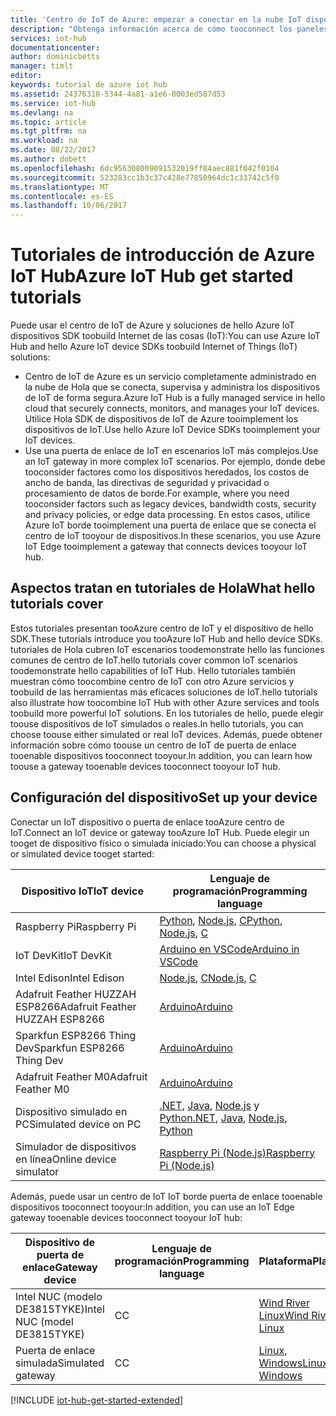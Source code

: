 ```yaml
---
title: 'Centro de IoT de Azure: empezar a conectar en la nube IoT dispositivos toohello | Documentos de Microsoft'
description: "Obtenga información acerca de cómo tooconnect los paneles de IoT y starter kits tooAzure centro de IoT. Los dispositivos pueden enviar telemetría tooIoT concentrador y centro de IoT pueden supervisar y administrar los dispositivos."
services: iot-hub
documentationcenter: 
author: dominicbetts
manager: timlt
editor: 
keywords: tutorial de azure iot hub
ms.assetid: 24376318-5344-4a81-a1e6-0003ed587d53
ms.service: iot-hub
ms.devlang: na
ms.topic: article
ms.tgt_pltfrm: na
ms.workload: na
ms.date: 08/22/2017
ms.author: dobett
ms.openlocfilehash: 6dc956308009091532019ff84aec881f042f0104
ms.sourcegitcommit: 523283cc1b3c37c428e77850964dc1c33742c5f0
ms.translationtype: MT
ms.contentlocale: es-ES
ms.lasthandoff: 10/06/2017
---
```

# <a name="azure-iot-hub-get-started-tutorials"></a><span data-ttu-id="0fbd4-105">Tutoriales de introducción de Azure IoT Hub</span><span class="sxs-lookup"><span data-stu-id="0fbd4-105">Azure IoT Hub get started tutorials</span></span>

<span data-ttu-id="0fbd4-106">Puede usar el centro de IoT de Azure y soluciones de hello Azure IoT dispositivos SDK toobuild Internet de las cosas (IoT):</span><span class="sxs-lookup"><span data-stu-id="0fbd4-106">You can use Azure IoT Hub and hello Azure IoT device SDKs toobuild Internet of Things (IoT) solutions:</span></span>

* <span data-ttu-id="0fbd4-107">Centro de IoT de Azure es un servicio completamente administrado en la nube de Hola que se conecta, supervisa y administra los dispositivos de IoT de forma segura.</span><span class="sxs-lookup"><span data-stu-id="0fbd4-107">Azure IoT Hub is a fully managed service in hello cloud that securely connects, monitors, and manages your IoT devices.</span></span> <span data-ttu-id="0fbd4-108">Utilice Hola SDK de dispositivos de IoT de Azure tooimplement los dispositivos de IoT.</span><span class="sxs-lookup"><span data-stu-id="0fbd4-108">Use hello Azure IoT Device SDKs tooimplement your IoT devices.</span></span>
* <span data-ttu-id="0fbd4-109">Use una puerta de enlace de IoT en escenarios IoT más complejos.</span><span class="sxs-lookup"><span data-stu-id="0fbd4-109">Use an IoT gateway in more complex IoT scenarios.</span></span> <span data-ttu-id="0fbd4-110">Por ejemplo, donde debe tooconsider factores como los dispositivos heredados, los costos de ancho de banda, las directivas de seguridad y privacidad o procesamiento de datos de borde.</span><span class="sxs-lookup"><span data-stu-id="0fbd4-110">For example, where you need tooconsider factors such as legacy devices, bandwidth costs, security and privacy policies, or edge data processing.</span></span> <span data-ttu-id="0fbd4-111">En estos casos, utilice Azure IoT borde tooimplement una puerta de enlace que se conecta el centro de IoT tooyour de dispositivos.</span><span class="sxs-lookup"><span data-stu-id="0fbd4-111">In these scenarios, you use Azure IoT Edge tooimplement a gateway that connects devices tooyour IoT hub.</span></span>

## <a name="what-hello-tutorials-cover"></a><span data-ttu-id="0fbd4-112">Aspectos tratan en tutoriales de Hola</span><span class="sxs-lookup"><span data-stu-id="0fbd4-112">What hello tutorials cover</span></span>

<span data-ttu-id="0fbd4-113">Estos tutoriales presentan tooAzure centro de IoT y el dispositivo de hello SDK.</span><span class="sxs-lookup"><span data-stu-id="0fbd4-113">These tutorials introduce you tooAzure IoT Hub and hello device SDKs.</span></span> <span data-ttu-id="0fbd4-114">tutoriales de Hola cubren IoT escenarios toodemonstrate hello las funciones comunes de centro de IoT.</span><span class="sxs-lookup"><span data-stu-id="0fbd4-114">hello tutorials cover common IoT scenarios toodemonstrate hello capabilities of IoT Hub.</span></span> <span data-ttu-id="0fbd4-115">Hello tutoriales también muestran cómo toocombine centro de IoT con otro Azure servicios y toobuild de las herramientas más eficaces soluciones de IoT.</span><span class="sxs-lookup"><span data-stu-id="0fbd4-115">hello tutorials also illustrate how toocombine IoT Hub with other Azure services and tools toobuild more powerful IoT solutions.</span></span> <span data-ttu-id="0fbd4-116">En los tutoriales de hello, puede elegir toouse dispositivos de IoT simulados o reales.</span><span class="sxs-lookup"><span data-stu-id="0fbd4-116">In hello tutorials, you can choose toouse either simulated or real IoT devices.</span></span> <span data-ttu-id="0fbd4-117">Además, puede obtener información sobre cómo toouse un centro de IoT de puerta de enlace tooenable dispositivos tooconnect tooyour.</span><span class="sxs-lookup"><span data-stu-id="0fbd4-117">In addition, you can learn how toouse a gateway tooenable devices tooconnect tooyour IoT hub.</span></span>

## <a name="set-up-your-device"></a><span data-ttu-id="0fbd4-118">Configuración del dispositivo</span><span class="sxs-lookup"><span data-stu-id="0fbd4-118">Set up your device</span></span>

<span data-ttu-id="0fbd4-119">Conectar un IoT dispositivo o puerta de enlace tooAzure centro de IoT.</span><span class="sxs-lookup"><span data-stu-id="0fbd4-119">Connect an IoT device or gateway tooAzure IoT Hub.</span></span> <span data-ttu-id="0fbd4-120">Puede elegir un tooget de dispositivo físico o simulada iniciado:</span><span class="sxs-lookup"><span data-stu-id="0fbd4-120">You can choose a physical or simulated device tooget started:</span></span>

| <span data-ttu-id="0fbd4-121">Dispositivo IoT</span><span class="sxs-lookup"><span data-stu-id="0fbd4-121">IoT device</span></span>                       | <span data-ttu-id="0fbd4-122">Lenguaje de programación</span><span class="sxs-lookup"><span data-stu-id="0fbd4-122">Programming language</span></span> |
|----------------------------------|----------------------|
| <span data-ttu-id="0fbd4-123">Raspberry Pi</span><span class="sxs-lookup"><span data-stu-id="0fbd4-123">Raspberry Pi</span></span>                     | <span data-ttu-id="0fbd4-124">[Python][Pi_Py], [Node.js][Pi_Nd], [C][Pi_C]</span><span class="sxs-lookup"><span data-stu-id="0fbd4-124">[Python][Pi_Py], [Node.js][Pi_Nd], [C][Pi_C]</span></span>  |
| <span data-ttu-id="0fbd4-125">IoT DevKit</span><span class="sxs-lookup"><span data-stu-id="0fbd4-125">IoT DevKit</span></span>                       | <span data-ttu-id="0fbd4-126">[Arduino en VSCode][DevKit]</span><span class="sxs-lookup"><span data-stu-id="0fbd4-126">[Arduino in VSCode][DevKit]</span></span>     |
| <span data-ttu-id="0fbd4-127">Intel Edison</span><span class="sxs-lookup"><span data-stu-id="0fbd4-127">Intel Edison</span></span>                     | <span data-ttu-id="0fbd4-128">[Node.js][Ed_Nd], [C][Ed_C]</span><span class="sxs-lookup"><span data-stu-id="0fbd4-128">[Node.js][Ed_Nd], [C][Ed_C]</span></span>    |
| <span data-ttu-id="0fbd4-129">Adafruit Feather HUZZAH ESP8266</span><span class="sxs-lookup"><span data-stu-id="0fbd4-129">Adafruit Feather HUZZAH ESP8266</span></span>  | <span data-ttu-id="0fbd4-130">[Arduino][Hu_Ard]</span><span class="sxs-lookup"><span data-stu-id="0fbd4-130">[Arduino][Hu_Ard]</span></span>              |
| <span data-ttu-id="0fbd4-131">Sparkfun ESP8266 Thing Dev</span><span class="sxs-lookup"><span data-stu-id="0fbd4-131">Sparkfun ESP8266 Thing Dev</span></span>       | <span data-ttu-id="0fbd4-132">[Arduino][Th_Ard]</span><span class="sxs-lookup"><span data-stu-id="0fbd4-132">[Arduino][Th_Ard]</span></span>              |
| <span data-ttu-id="0fbd4-133">Adafruit Feather M0</span><span class="sxs-lookup"><span data-stu-id="0fbd4-133">Adafruit Feather M0</span></span>              | <span data-ttu-id="0fbd4-134">[Arduino][M0_Ard]</span><span class="sxs-lookup"><span data-stu-id="0fbd4-134">[Arduino][M0_Ard]</span></span>              |
| <span data-ttu-id="0fbd4-135">Dispositivo simulado en PC</span><span class="sxs-lookup"><span data-stu-id="0fbd4-135">Simulated device on PC</span></span>           | <span data-ttu-id="0fbd4-136">[.NET][Sim_NET], [Java][Sim_Jav], [Node.js][Sim_Nd] y [Python][Sim_Pyth]</span><span class="sxs-lookup"><span data-stu-id="0fbd4-136">[.NET][Sim_NET], [Java][Sim_Jav], [Node.js][Sim_Nd], [Python][Sim_Pyth]</span></span> |
| <span data-ttu-id="0fbd4-137">Simulador de dispositivos en línea</span><span class="sxs-lookup"><span data-stu-id="0fbd4-137">Online device simulator</span></span>         | <span data-ttu-id="0fbd4-138">[Raspberry Pi (Node.js)][Ol_Sim]</span><span class="sxs-lookup"><span data-stu-id="0fbd4-138">[Raspberry Pi (Node.js)][Ol_Sim]</span></span> |

<span data-ttu-id="0fbd4-139">Además, puede usar un centro de IoT IoT borde puerta de enlace tooenable dispositivos tooconnect tooyour:</span><span class="sxs-lookup"><span data-stu-id="0fbd4-139">In addition, you can use an IoT Edge gateway tooenable devices tooconnect tooyour IoT hub:</span></span>

| <span data-ttu-id="0fbd4-140">Dispositivo de puerta de enlace</span><span class="sxs-lookup"><span data-stu-id="0fbd4-140">Gateway device</span></span>               | <span data-ttu-id="0fbd4-141">Lenguaje de programación</span><span class="sxs-lookup"><span data-stu-id="0fbd4-141">Programming language</span></span> | <span data-ttu-id="0fbd4-142">Plataforma</span><span class="sxs-lookup"><span data-stu-id="0fbd4-142">Platform</span></span>         |
|------------------------------|----------------------|------------------|
| <span data-ttu-id="0fbd4-143">Intel NUC (modelo DE3815TYKE)</span><span class="sxs-lookup"><span data-stu-id="0fbd4-143">Intel NUC (model DE3815TYKE)</span></span> | <span data-ttu-id="0fbd4-144">C</span><span class="sxs-lookup"><span data-stu-id="0fbd4-144">C</span></span>                    | <span data-ttu-id="0fbd4-145">[Wind River Linux][NUC_Lnx]</span><span class="sxs-lookup"><span data-stu-id="0fbd4-145">[Wind River Linux][NUC_Lnx]</span></span> |
| <span data-ttu-id="0fbd4-146">Puerta de enlace simulada</span><span class="sxs-lookup"><span data-stu-id="0fbd4-146">Simulated gateway</span></span>            | <span data-ttu-id="0fbd4-147">C</span><span class="sxs-lookup"><span data-stu-id="0fbd4-147">C</span></span>                    | <span data-ttu-id="0fbd4-148">[Linux][Sim_Lnx], [Windows][Sim_Win]</span><span class="sxs-lookup"><span data-stu-id="0fbd4-148">[Linux][Sim_Lnx], [Windows][Sim_Win]</span></span> |

[!INCLUDE [iot-hub-get-started-extended](../../includes/iot-hub-get-started-extended.md)]

[Pi_Nd]: iot-hub-raspberry-pi-kit-node-get-started.md
[Pi_C]: iot-hub-raspberry-pi-kit-c-get-started.md
[Pi_Py]: iot-hub-raspberry-pi-kit-python-get-started.md
[DevKit]: iot-hub-arduino-iot-devkit-az3166-get-started.md
[Ed_Nd]: iot-hub-intel-edison-kit-node-get-started.md
[Ed_C]: iot-hub-intel-edison-kit-c-get-started.md
[Hu_Ard]: iot-hub-arduino-huzzah-esp8266-get-started.md
[Th_Ard]: iot-hub-sparkfun-esp8266-thing-dev-get-started.md
[M0_Ard]: iot-hub-adafruit-feather-m0-wifi-kit-arduino-get-started.md
[Sim_NET]: iot-hub-csharp-csharp-getstarted.md
[Sim_Jav]: iot-hub-java-java-getstarted.md
[Sim_Nd]: iot-hub-node-node-getstarted.md
[Sim_Pyth]: iot-hub-python-getstarted.md
[NUC_Lnx]: iot-hub-gateway-kit-c-lesson1-set-up-nuc.md
[Sim_Lnx]: iot-hub-linux-iot-edge-get-started.md
[Sim_Win]: iot-hub-windows-iot-edge-get-started.md
[Ol_Sim]: iot-hub-raspberry-pi-web-simulator-get-started.md

